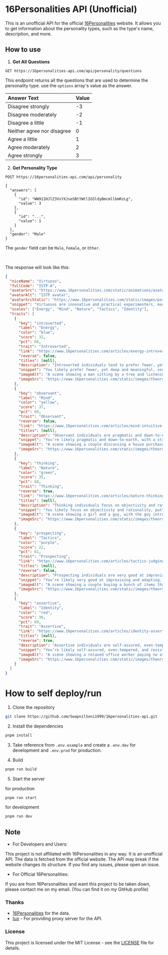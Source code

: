 # 16Personalities API (Unofficial)

This is an unofficial API for the official [16Personalities](https://16personalities.com) website. It allows you to get information about the personality types, such as the type's name, description, and more.

## How to use

<!-- There are 2 API endpoints -->

1. **Get All Questions**

```http
GET https://16personalities-api.com/api/personality/questions
```

This endpoint returns all the questions that are used to determine the personality type.
use the `options` array's value as the answer.

<!-- table: value: answer -->

| Answer Text                | Value |
| :------------------------- | :---- |
| Disagree strongly          | -3    |
| Disagree moderately        | -2    |
| Disagree a little          | -1    |
| Neither agree nor disagree | 0     |
| Agree a little             | 1     |
| Agree moderately           | 2     |
| Agree strongly             | 3     |

2. **Get Personality Type**

```http
POST https://16personalities-api.com/api/personality

{
  "answers": [
    {
      "id": "WW91IHJlZ3VsYXJseSBtYWtlIG5ldyBmcmllbmRzLg",
      "value": 3
    },
    {
      "id": "...",
      "value": 1
    }
  ],
  "gender": "Male"
}

```

The `gender` field can be `Male`, `Female`, or `Other`.

<br/>
<!-- Sample response -->

The response will look like this:

```json
{
  "niceName": "Virtuoso",
  "fullCode": "ISTP-A",
  "avatarSrc": "https://www.16personalities.com/static/animations/avatars/all/virtuoso-male.json",
  "avatarAlt": "ISTP avatar",
  "avatarSrcStatic": "https://www.16personalities.com/static/images/personality-types/avatars/istp-virtuoso-male.svg?v=3",
  "snippet": "Virtuosos are innovative and practical experimenters, masters of all kinds of tools.",
  "scales": ["Energy", "Mind", "Nature", "Tactics", "Identity"],
  "traits": [
    {
      "key": "introverted",
      "label": "Energy",
      "color": "blue",
      "score": 32,
      "pct": 66,
      "trait": "Introverted",
      "link": "https://www.16personalities.com/articles/energy-introverted-vs-extraverted",
      "reverse": false,
      "titles": [null],
      "description": "Introverted individuals tend to prefer fewer, yet deep and meaningful, social interactions and often feel drawn to calmer environments.",
      "snippet": "You likely prefer fewer, yet deep and meaningful, social interactions and feel drawn to calmer environments.",
      "imageAlt": "A scene showing a man sitting by a tree and listening to music.",
      "imageSrc": "https://www.16personalities.com/static/images/theory/traits/16personalities_trait_introverted.svg"
    },
    {
      "key": "observant",
      "label": "Mind",
      "color": "yellow",
      "score": 37,
      "pct": 69,
      "trait": "Observant",
      "reverse": false,
      "link": "https://www.16personalities.com/articles/mind-intuitive-vs-observant",
      "titles": [null],
      "description": "Observant individuals are pragmatic and down-to-earth. They tend to have a strong focus on what is happening or very likely to happen.",
      "snippet": "You’re likely pragmatic and down-to-earth, with a strong focus on what is happening or very likely to happen.",
      "imageAlt": "A scene showing a couple discussing a house purchase.",
      "imageSrc": "https://www.16personalities.com/static/images/theory/traits/16personalities_trait_observant.svg"
    },
    {
      "key": "thinking",
      "label": "Nature",
      "color": "green",
      "score": 35,
      "pct": 68,
      "trait": "Thinking",
      "reverse": true,
      "link": "https://www.16personalities.com/articles/nature-thinking-vs-feeling",
      "titles": [null],
      "description": "Thinking individuals focus on objectivity and rationality, often dismissing emotions in favor of logic. They tend to see effectiveness as more important than social harmony.",
      "snippet": "You likely focus on objectivity and rationality, putting effectiveness above social harmony.",
      "imageAlt": "A scene showing a girl and a guy, with the guy introducing himself and the girl analyzing his behavior, with a thought bubble full of checkboxes floating above her head.",
      "imageSrc": "https://www.16personalities.com/static/images/theory/traits/16personalities_trait_thinking.svg"
    },
    {
      "key": "prospecting",
      "label": "Tactics",
      "color": "purple",
      "score": 22,
      "pct": 61,
      "trait": "Prospecting",
      "link": "https://www.16personalities.com/articles/tactics-judging-vs-prospecting",
      "titles": [null],
      "reverse": false,
      "description": "Prospecting individuals are very good at improvising and adapting to opportunities. They tend to be flexible nonconformists who value novelty above stability.",
      "snippet": "You’re likely very good at improvising and adapting. You tend to be flexible and value novelty above stability.",
      "imageAlt": "A scene showing a couple buying a bunch of items that are on sale.",
      "imageSrc": "https://www.16personalities.com/static/images/theory/traits/16personalities_trait_prospecting.svg"
    },
    {
      "key": "assertive",
      "label": "Identity",
      "color": "red",
      "score": 38,
      "pct": 69,
      "trait": "Assertive",
      "link": "https://www.16personalities.com/articles/identity-assertive-vs-turbulent",
      "titles": [null],
      "reverse": true,
      "description": "Assertive individuals are self-assured, even-tempered, and resistant to stress. They refuse to worry too much and tend to be self-confident when striving to achieve goals.",
      "snippet": "You’re likely self-assured, even-tempered, and resistant to stress, refusing to worry too much.",
      "imageAlt": "A scene showing a relaxed office worker paying no attention to their manager who is walking up to them.",
      "imageSrc": "https://www.16personalities.com/static/images/theory/traits/16personalities_trait_assertive.svg"
    }
  ]
}
```

# How to self deploy/run

1. Clone the repository

```bash
git clone https://github.com/SwapnilSoni1999/16personalities-api.git
```

2. Install the dependencies

```bash
pnpm install
```

3. Take reference from `.env.example` and create a `.env.dev` for development and `.env.prod` for production.

4. Build

```bash
pnpm run build
```

5. Start the server

for production

```bash
pnpm run start
```

for development

```bash
pnpm run dev
```

## Note

- For Developers and Users:

This project is not affiliated with 16Personalities in any way. It is an unofficial API. The data is fetched from the official website. The API may break if the website changes its structure. If you find any issues, please open an issue.

- For Official 16Personalities:

If you are from 16Personalities and want this project to be taken down, please contact me on my email. (You can find it on my GitHub profile)

### Thanks

- [16Personalities](https://16personalities.com) for the data.
- [tux](https://github.com/tuxdotrs) - For providing proxy server for the API.

### License

This project is licensed under the MIT License - see the [LICENSE](LICENSE) file for details.
